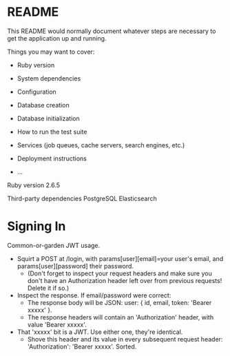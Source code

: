 # README

This README would normally document whatever steps are necessary to get the
application up and running.

Things you may want to cover:

* Ruby version

* System dependencies

* Configuration

* Database creation

* Database initialization

* How to run the test suite

* Services (job queues, cache servers, search engines, etc.)

* Deployment instructions

* ...


Ruby version
2.6.5

Third-party dependencies
PostgreSQL
Elasticsearch



# Signing In

Common-or-garden JWT usage.

* Squirt a POST at /login, with params[user][email]=your user's email, and params[user][password] their password.
    - (Don't forget to inspect your request headers and make sure you don't have an Authorization header left over from previous requests! Delete it if so.)
* Inspect the response. If email/password were correct:
    - The response body will be JSON: user: { id, email, token: 'Bearer xxxxx' }.
    - The response headers will contain an 'Authorization' header, with value 'Bearer xxxxx'.
* That 'xxxxx' bit is a JWT. Use either one, they're identical. 
    - Shove this header and its value in every subsequent request header: 'Authorization': 'Bearer xxxxx'. Sorted.
